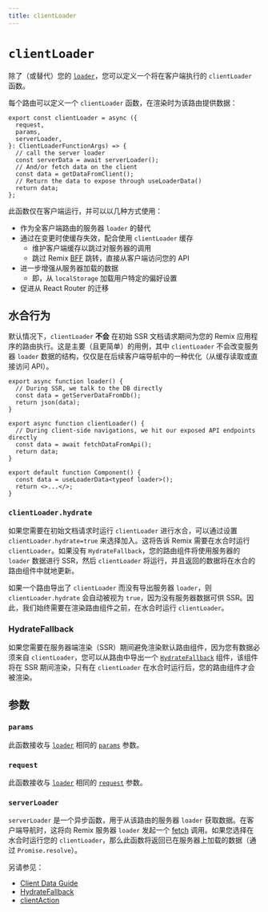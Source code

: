 ```yaml
---
title: clientLoader
---
```


# `clientLoader`

除了（或替代）您的 [`loader`][loader]，您可以定义一个将在客户端执行的 `clientLoader` 函数。

每个路由可以定义一个 `clientLoader` 函数，在渲染时为该路由提供数据：

```tsx
export const clientLoader = async ({
  request,
  params,
  serverLoader,
}: ClientLoaderFunctionArgs) => {
  // call the server loader
  const serverData = await serverLoader();
  // And/or fetch data on the client
  const data = getDataFromClient();
  // Return the data to expose through useLoaderData()
  return data;
};
```

此函数仅在客户端运行，并可以以几种方式使用：

- 作为全客户端路由的服务器 `loader` 的替代
- 通过在变更时使缓存失效，配合使用 `clientLoader` 缓存
  - 维护客户端缓存以跳过对服务器的调用
  - 跳过 Remix [BFF][bff] 跳转，直接从客户端访问您的 API
- 进一步增强从服务器加载的数据
  - 即，从 `localStorage` 加载用户特定的偏好设置
- 促进从 React Router 的迁移

## 水合行为

默认情况下，`clientLoader` **不会** 在初始 SSR 文档请求期间为您的 Remix 应用程序的路由执行。这是主要（且更简单）的用例，其中 `clientLoader` 不会改变服务器 `loader` 数据的结构，仅仅是在后续客户端导航中的一种优化（从缓存读取或直接访问 API）。

```tsx
export async function loader() {
  // During SSR, we talk to the DB directly
  const data = getServerDataFromDb();
  return json(data);
}

export async function clientLoader() {
  // During client-side navigations, we hit our exposed API endpoints directly
  const data = await fetchDataFromApi();
  return data;
}

export default function Component() {
  const data = useLoaderData<typeof loader>();
  return <>...</>;
}
```

### `clientLoader.hydrate`

如果您需要在初始文档请求时运行 `clientLoader` 进行水合，可以通过设置 `clientLoader.hydrate=true` 来选择加入。这将告诉 Remix 需要在水合时运行 `clientLoader`。如果没有 `HydrateFallback`，您的路由组件将使用服务器的 `loader` 数据进行 SSR，然后 `clientLoader` 将运行，并且返回的数据将在水合的路由组件中就地更新。

<docs-info>如果一个路由导出了 `clientLoader` 而没有导出服务器 `loader`，则 `clientLoader.hydrate` 会自动被视为 `true`，因为没有服务器数据可供 SSR。因此，我们始终需要在渲染路由组件之前，在水合时运行 `clientLoader`。</docs-info>

### HydrateFallback

如果您需要在服务器端渲染（SSR）期间避免渲染默认路由组件，因为您有数据必须来自 `clientLoader`，您可以从路由中导出一个 [`HydrateFallback`][hydratefallback] 组件，该组件将在 SSR 期间渲染，只有在 `clientLoader` 在水合时运行后，您的路由组件才会被渲染。

## 参数

### `params`

此函数接收与 [`loader`][loader] 相同的 [`params`][loader-params] 参数。

### `request`

此函数接收与 [`loader`][loader] 相同的 [`request`][loader-request] 参数。

### `serverLoader`

`serverLoader` 是一个异步函数，用于从该路由的服务器 `loader` 获取数据。在客户端导航时，这将向 Remix 服务器 `loader` 发起一个 [fetch][fetch] 调用。如果您选择在水合时运行您的 `clientLoader`，那么此函数将返回已在服务器上加载的数据（通过 `Promise.resolve`）。

另请参见：

- [Client Data Guide][client-data-guide]
- [HydrateFallback][hydratefallback]
- [clientAction][clientaction]

[loader]: ./loader
[loader-params]: ./loader#params
[loader-request]: ./loader#request
[clientaction]: ./client-action
[hydratefallback]: ./hydrate-fallback
[bff]: ../guides/bff
[fetch]: https://developer.mozilla.org/en-US/docs/Web/API/Fetch_API
[client-data-guide]: ../guides/client-data